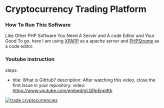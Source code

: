 # Cryptocurrency Trading Platform

### How To Run This Software

Like Other PHP Software You Need A Server and A code Editor and Your Good To go.
 here I am using  [XPAPP](https://www.apachefriends.org/index.html) as a apache server and [PHPStrome](https://www.jetbrains.com/phpstorm/) as a code editor.

### Youtube instruction

steps:
- title: What is GitHub?
  description: After watching this video, close the first issue in your repository.
  video: https://www.youtube.com/embed/gLQRpEpptKk



[![trade cryptocurrencies](https://user-images.githubusercontent.com/4492335/105667008-c1270580-5f04-11eb-8e28-6ec4d5cd205f.jpeg)](https://www.youtube.com/playlist?list=PLSQ_pVMGfBaPipBOXnCze267aS8EPxe8_)